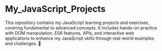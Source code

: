 # My_JavaScript_Projects
This repository contains my JavaScript learning projects and exercises, covering fundamental to advanced concepts. It includes hands-on practice with DOM manipulation, ES6 features, APIs, and interactive web applications to enhance my JavaScript skills through real-world examples and challenges. 🚀
